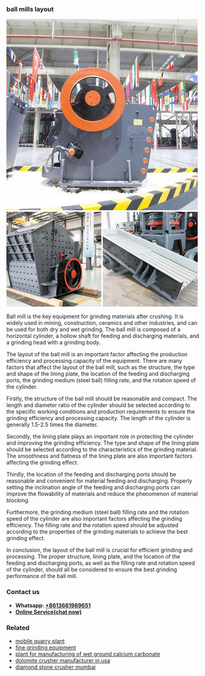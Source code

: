 <h3>ball mills layout</h3><img src='1702259994.jpg' alt=''><p>Ball mill is the key equipment for grinding materials after crushing. It is widely used in mining, construction, ceramics and other industries, and can be used for both dry and wet grinding. The ball mill is composed of a horizontal cylinder, a hollow shaft for feeding and discharging materials, and a grinding head with a grinding body.</p><p>The layout of the ball mill is an important factor affecting the production efficiency and processing capacity of the equipment. There are many factors that affect the layout of the ball mill, such as the structure, the type and shape of the lining plate, the location of the feeding and discharging ports, the grinding medium (steel ball) filling rate, and the rotation speed of the cylinder.</p><p>Firstly, the structure of the ball mill should be reasonable and compact. The length and diameter ratio of the cylinder should be selected according to the specific working conditions and production requirements to ensure the grinding efficiency and processing capacity. The length of the cylinder is generally 1.5-2.5 times the diameter.</p><p>Secondly, the lining plate plays an important role in protecting the cylinder and improving the grinding efficiency. The type and shape of the lining plate should be selected according to the characteristics of the grinding material. The smoothness and flatness of the lining plate are also important factors affecting the grinding effect.</p><p>Thirdly, the location of the feeding and discharging ports should be reasonable and convenient for material feeding and discharging. Properly setting the inclination angle of the feeding and discharging ports can improve the flowability of materials and reduce the phenomenon of material blocking.</p><p>Furthermore, the grinding medium (steel ball) filling rate and the rotation speed of the cylinder are also important factors affecting the grinding efficiency. The filling rate and the rotation speed should be adjusted according to the properties of the grinding materials to achieve the best grinding effect.</p><p>In conclusion, the layout of the ball mill is crucial for efficient grinding and processing. The proper structure, lining plate, and the location of the feeding and discharging ports, as well as the filling rate and rotation speed of the cylinder, should all be considered to ensure the best grinding performance of the ball mill.</p><h3>Contact us</h3><ul><li><strong>Whatsapp:&nbsp;<a href="https://wa.me/8613661969651">+8613661969651</a></strong></li><li><a href="https://swt.shibang-china.com/?git&amp;zhl&amp;ball mills layout"><strong>Online Service(chat now)</strong></a></li></ul><h3>Related</h3><ul><li><a href='mobile quarry plant.md'>mobile quarry plant</a></li><li><a href='fine grinding equipment.md'>fine grinding equipment</a></li><li><a href='plant for manufacturing of wet ground calcium carbonate.md'>plant for manufacturing of wet ground calcium carbonate</a></li><li><a href='dolomite crusher manufacturer in usa.md'>dolomite crusher manufacturer in usa</a></li><li><a href='diamond stone crusher mumbai.md'>diamond stone crusher mumbai</a></li></ul>